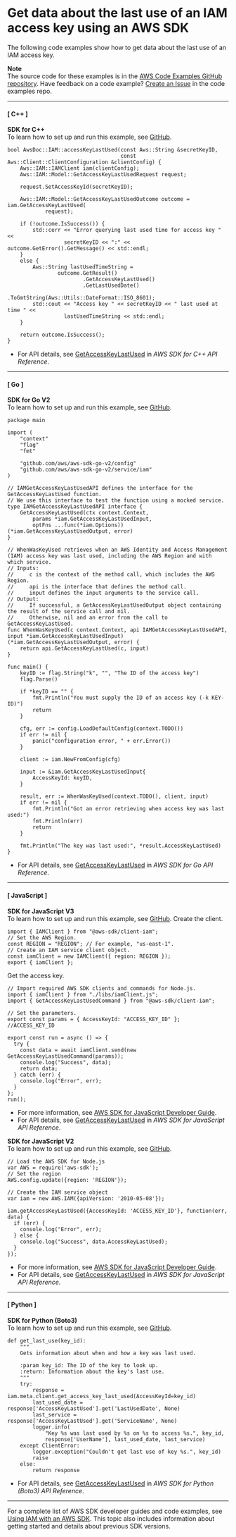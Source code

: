 # Get data about the last use of an IAM access key using an AWS SDK<a name="example_iam_GetAccessKeyLastUsed_section"></a>

The following code examples show how to get data about the last use of an IAM access key\.

**Note**  
The source code for these examples is in the [AWS Code Examples GitHub repository](https://github.com/awsdocs/aws-doc-sdk-examples)\. Have feedback on a code example? [Create an Issue](https://github.com/awsdocs/aws-doc-sdk-examples/issues/new/choose) in the code examples repo\. 

------
#### [ C\+\+ ]

**SDK for C\+\+**  
 To learn how to set up and run this example, see [GitHub](https://github.com/awsdocs/aws-doc-sdk-examples/tree/main/cpp/example_code/iam#code-examples)\. 
  

```
bool AwsDoc::IAM::accessKeyLastUsed(const Aws::String &secretKeyID,
                                    const Aws::Client::ClientConfiguration &clientConfig) {
    Aws::IAM::IAMClient iam(clientConfig);
    Aws::IAM::Model::GetAccessKeyLastUsedRequest request;

    request.SetAccessKeyId(secretKeyID);

    Aws::IAM::Model::GetAccessKeyLastUsedOutcome outcome = iam.GetAccessKeyLastUsed(
            request);

    if (!outcome.IsSuccess()) {
        std::cerr << "Error querying last used time for access key " <<
                  secretKeyID << ":" << outcome.GetError().GetMessage() << std::endl;
    }
    else {
        Aws::String lastUsedTimeString =
                outcome.GetResult()
                        .GetAccessKeyLastUsed()
                        .GetLastUsedDate()
                        .ToGmtString(Aws::Utils::DateFormat::ISO_8601);
        std::cout << "Access key " << secretKeyID << " last used at time " <<
                  lastUsedTimeString << std::endl;
    }

    return outcome.IsSuccess();
}
```
+  For API details, see [GetAccessKeyLastUsed](https://docs.aws.amazon.com/goto/SdkForCpp/iam-2010-05-08/GetAccessKeyLastUsed) in *AWS SDK for C\+\+ API Reference*\. 

------
#### [ Go ]

**SDK for Go V2**  
 To learn how to set up and run this example, see [GitHub](https://github.com/awsdocs/aws-doc-sdk-examples/tree/main/gov2/iam#code-examples)\. 
  

```
package main

import (
	"context"
	"flag"
	"fmt"

	"github.com/aws/aws-sdk-go-v2/config"
	"github.com/aws/aws-sdk-go-v2/service/iam"
)

// IAMGetAccessKeyLastUsedAPI defines the interface for the GetAccessKeyLastUsed function.
// We use this interface to test the function using a mocked service.
type IAMGetAccessKeyLastUsedAPI interface {
	GetAccessKeyLastUsed(ctx context.Context,
		params *iam.GetAccessKeyLastUsedInput,
		optFns ...func(*iam.Options)) (*iam.GetAccessKeyLastUsedOutput, error)
}

// WhenWasKeyUsed retrieves when an AWS Identity and Access Management (IAM) access key was last used, including the AWS Region and with which service.
// Inputs:
//     c is the context of the method call, which includes the AWS Region.
//     api is the interface that defines the method call.
//     input defines the input arguments to the service call.
// Output:
//     If successful, a GetAccessKeyLastUsedOutput object containing the result of the service call and nil.
//     Otherwise, nil and an error from the call to GetAccessKeyLastUsed.
func WhenWasKeyUsed(c context.Context, api IAMGetAccessKeyLastUsedAPI, input *iam.GetAccessKeyLastUsedInput) (*iam.GetAccessKeyLastUsedOutput, error) {
	return api.GetAccessKeyLastUsed(c, input)
}

func main() {
	keyID := flag.String("k", "", "The ID of the access key")
	flag.Parse()

	if *keyID == "" {
		fmt.Println("You must supply the ID of an access key (-k KEY-ID)")
		return
	}

	cfg, err := config.LoadDefaultConfig(context.TODO())
	if err != nil {
		panic("configuration error, " + err.Error())
	}

	client := iam.NewFromConfig(cfg)

	input := &iam.GetAccessKeyLastUsedInput{
		AccessKeyId: keyID,
	}

	result, err := WhenWasKeyUsed(context.TODO(), client, input)
	if err != nil {
		fmt.Println("Got an error retrieving when access key was last used:")
		fmt.Println(err)
		return
	}

	fmt.Println("The key was last used:", *result.AccessKeyLastUsed)
}
```
+  For API details, see [GetAccessKeyLastUsed](https://pkg.go.dev/github.com/aws/aws-sdk-go-v2/service/iam#Client.GetAccessKeyLastUsed) in *AWS SDK for Go API Reference*\. 

------
#### [ JavaScript ]

**SDK for JavaScript V3**  
 To learn how to set up and run this example, see [GitHub](https://github.com/awsdocs/aws-doc-sdk-examples/tree/main/javascriptv3/example_code/iam#code-examples)\. 
Create the client\.  

```
import { IAMClient } from "@aws-sdk/client-iam";
// Set the AWS Region.
const REGION = "REGION"; // For example, "us-east-1".
// Create an IAM service client object.
const iamClient = new IAMClient({ region: REGION });
export { iamClient };
```
Get the access key\.  

```
// Import required AWS SDK clients and commands for Node.js.
import { iamClient } from "./libs/iamClient.js";
import { GetAccessKeyLastUsedCommand } from "@aws-sdk/client-iam";

// Set the parameters.
export const params = { AccessKeyId: "ACCESS_KEY_ID" }; //ACCESS_KEY_ID

export const run = async () => {
  try {
    const data = await iamClient.send(new GetAccessKeyLastUsedCommand(params));
    console.log("Success", data);
    return data;
  } catch (err) {
    console.log("Error", err);
  }
};
run();
```
+  For more information, see [AWS SDK for JavaScript Developer Guide](https://docs.aws.amazon.com/sdk-for-javascript/v3/developer-guide/iam-examples-managing-access-keys.html#iam-examples-managing-access-keys-last-used)\. 
+  For API details, see [GetAccessKeyLastUsed](https://docs.aws.amazon.com/AWSJavaScriptSDK/v3/latest/clients/client-iam/classes/getaccesskeylastusedcommand.html) in *AWS SDK for JavaScript API Reference*\. 

**SDK for JavaScript V2**  
 To learn how to set up and run this example, see [GitHub](https://github.com/awsdocs/aws-doc-sdk-examples/tree/main/javascript/example_code/iam#code-examples)\. 
  

```
// Load the AWS SDK for Node.js
var AWS = require('aws-sdk');
// Set the region 
AWS.config.update({region: 'REGION'});

// Create the IAM service object
var iam = new AWS.IAM({apiVersion: '2010-05-08'});

iam.getAccessKeyLastUsed({AccessKeyId: 'ACCESS_KEY_ID'}, function(err, data) {
  if (err) {
    console.log("Error", err);
  } else {
    console.log("Success", data.AccessKeyLastUsed);
  }
});
```
+  For more information, see [AWS SDK for JavaScript Developer Guide](https://docs.aws.amazon.com/sdk-for-javascript/v2/developer-guide/iam-examples-managing-access-keys.html#iam-examples-managing-access-keys-last-used)\. 
+  For API details, see [GetAccessKeyLastUsed](https://docs.aws.amazon.com/goto/AWSJavaScriptSDK/iam-2010-05-08/GetAccessKeyLastUsed) in *AWS SDK for JavaScript API Reference*\. 

------
#### [ Python ]

**SDK for Python \(Boto3\)**  
 To learn how to set up and run this example, see [GitHub](https://github.com/awsdocs/aws-doc-sdk-examples/tree/main/python/example_code/iam/iam_basics#code-examples)\. 
  

```
def get_last_use(key_id):
    """
    Gets information about when and how a key was last used.

    :param key_id: The ID of the key to look up.
    :return: Information about the key's last use.
    """
    try:
        response = iam.meta.client.get_access_key_last_used(AccessKeyId=key_id)
        last_used_date = response['AccessKeyLastUsed'].get('LastUsedDate', None)
        last_service = response['AccessKeyLastUsed'].get('ServiceName', None)
        logger.info(
            "Key %s was last used by %s on %s to access %s.", key_id,
            response['UserName'], last_used_date, last_service)
    except ClientError:
        logger.exception("Couldn't get last use of key %s.", key_id)
        raise
    else:
        return response
```
+  For API details, see [GetAccessKeyLastUsed](https://docs.aws.amazon.com/goto/boto3/iam-2010-05-08/GetAccessKeyLastUsed) in *AWS SDK for Python \(Boto3\) API Reference*\. 

------

For a complete list of AWS SDK developer guides and code examples, see [Using IAM with an AWS SDK](sdk-general-information-section.md)\. This topic also includes information about getting started and details about previous SDK versions\.